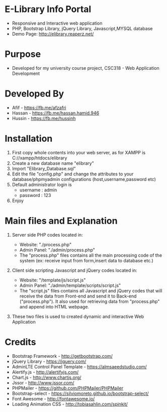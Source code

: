 # E-Library Info Portal
- Responsive and Interactive web application
- PHP, Bootstrap Library, jQuery Library, Javascript,MYSQL database
- Demo Page: http://elibrary.reaperz.net/

# Purpose
- Developed for my university course project, CSC318 - Web Application Development

# Developed By
- Afif - https://fb.me/afzafri
- Hassan - https://fb.me/hassan.hamid.946
- Hussin - https://fb.me/hussinh

# Installation
1. First copy whole contents into your web server, as for XAMPP is C://xampp/htdocs/elibrary
2. Create a new database name "elibrary"
3. Import "Elibrary_Database.sql"
4. Edit the file "config.php" and change the attributes to your database/phpmyadmin configurations (host,username,password etc)
5. Default administrator login is 
   - username : admin
   - password : 123
6. Enjoy

# Main files and Explanation
1. Server side PHP codes located in:
	- Website: "./process.php" 
	- Admin Panel: "./admin/process.php"
	- The "process.php" files contains all the main processing code of the system (ex: receive input from form,insert data to database etc.)
	
2. Client side scripting Javascript and jQuery codes located in:
	- Website: "/template/js/script.js" 
	- Admin Panel: "./admin/template/scripts/script.js"
	- The "script.js" files contains all Javascript and jQuery codes that will receive the data from Front-end and send it to Back-end ("process.php"). It also used for retrieving data from "process.php" and append into HTML webpage. 

3. These two files is used to created dynamic and interactive Web Application
	
# Credits
- Bootstrap Framework - http://getbootstrap.com/
- jQuery Library - https://jquery.com/
- AdminLTE Control Panel Template - https://almsaeedstudio.com/
- Alertify.js - http://alertifyjs.com/
- Chart.js - http://www.chartjs.org/
- Jssor - http://www.jssor.com/
- PHPMailer - https://github.com/PHPMailer/PHPMailer
- Bootstrap-select - https://silviomoreto.github.io/bootstrap-select/
- Font Awesome - http://fontawesome.io/
- Loading Animation CSS - http://tobiasahlin.com/spinkit/